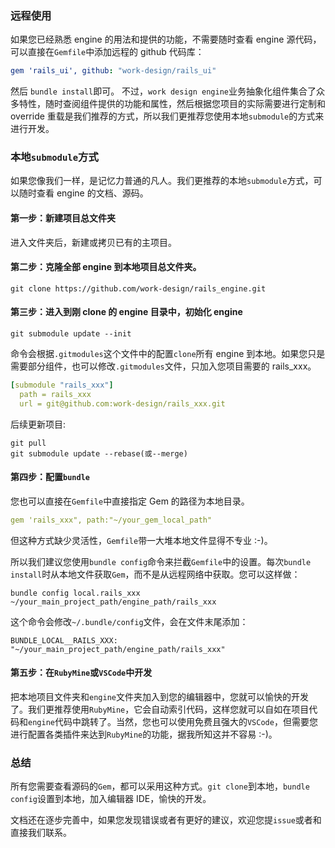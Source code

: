 ### 远程使用

如果您已经熟悉 engine 的用法和提供的功能，不需要随时查看 engine 源代码，可以直接在`Gemfile`中添加远程的 github 代码库：

```yaml
gem 'rails_ui', github: "work-design/rails_ui"
```

然后 `bundle install`即可。
不过，`work design engine`业务抽象化组件集合了众多特性，随时查阅组件提供的功能和属性，然后根据您项目的实际需要进行定制和 override 重载是我们推荐的方式，所以我们更推荐您使用本地`submodule`的方式来进行开发。

### 本地`submodule`方式

如果您像我们一样，是记忆力普通的凡人。我们更推荐的本地`submodule`方式，可以随时查看 engine 的文档、源码。

#### 第一步：新建项目总文件夹

进入文件夹后，新建或拷贝已有的主项目。

#### 第二步：克隆全部 engine 到本地项目总文件夹。

```shell
git clone https://github.com/work-design/rails_engine.git
```

#### 第三步：进入到刚 clone 的 engine 目录中，初始化 engine

```shell
git submodule update --init
```

命令会根据`.gitmodules`这个文件中的配置`clone`所有 engine 到本地。如果您只是需要部分组件，也可以修改`.gitmodules`文件，只加入您项目需要的 rails_xxx。

```yaml
[submodule "rails_xxx"]
  path = rails_xxx
  url = git@github.com:work-design/rails_xxx.git
```

后续更新项目:

```shell
git pull
git submodule update --rebase(或--merge)
```

#### 第四步：配置`bundle`

您也可以直接在`Gemfile`中直接指定 Gem 的路径为本地目录。

```yaml
gem 'rails_xxx", path:"~/your_gem_local_path"
```

但这种方式缺少灵活性，`Gemfile`带一大堆本地文件显得不专业 :-)。

所以我们建议您使用`bundle config`命令来拦截`Gemfile`中的设置。每次`bundle install`时从本地文件获取`Gem`，而不是从远程网络中获取。您可以这样做：

```shell
bundle config local.rails_xxx ~/your_main_project_path/engine_path/rails_xxx
```

这个命令会修改`~/.bundle/config`文件，会在文件末尾添加：

```
BUNDLE_LOCAL__RAILS_XXX: "~/your_main_project_path/engine_path/rails_xxx"
```

#### 第五步：在`RubyMine`或`VSCode`中开发

把本地项目文件夹和`engine`文件夹加入到您的编辑器中，您就可以愉快的开发了。我们更推荐使用`RubyMine`，它会自动索引代码，这样您就可以自如在项目代码和`engine`代码中跳转了。当然，您也可以使用免费且强大的`VSCode`，但需要您进行配置各类插件来达到`RubyMine`的功能，据我所知这并不容易 :-)。

### 总结

所有您需要查看源码的`Gem`，都可以采用这种方式。`git clone`到本地，`bundle config`设置到本地，加入编辑器 IDE，愉快的开发。

文档还在逐步完善中，如果您发现错误或者有更好的建议，欢迎您提`issue`或者和直接我们联系。
